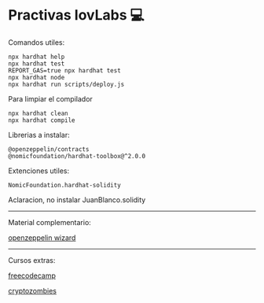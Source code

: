 # Practivas IovLabs 💻

Comandos utiles:

```shell 
npx hardhat help
npx hardhat test
REPORT_GAS=true npx hardhat test
npx hardhat node
npx hardhat run scripts/deploy.js
```

Para limpiar el compilador
```shell 
npx hardhat clean
npx hardhat compile
```

Librerias a instalar:

```shell 
@openzeppelin/contracts
@nomicfoundation/hardhat-toolbox@^2.0.0
```

Extenciones utiles:

```shell 
NomicFoundation.hardhat-solidity
```
Aclaracion, no instalar JuanBlanco.solidity

---
Material complementario:

[openzeppelin wizard](https://docs.openzeppelin.com/contracts/4.x/wizard)

---
Cursos extras:

[freecodecamp](https://www.freecodecamp.org/news/learn-solidity-blockchain-and-smart-contracts-in-a-free/)

[cryptozombies](https://cryptozombies.io/es/)
